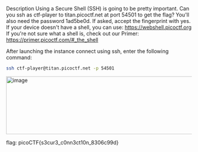 Description
Using a Secure Shell (SSH) is going to be pretty important. Can you ssh as ctf-player to 
titan.picoctf.net at port 54501 to get the flag? You'll also need the password 1ad5be0d. 
If asked, accept the fingerprint with yes. If your device doesn't have a shell, you can 
use: https://webshell.picoctf.org If you're not sure what a shell is, 
check out our Primer: https://primer.picoctf.com/#_the_shell

After launching the instance connect using ssh, enter the following command:
```bash
ssh ctf-player@titan.picoctf.net -p 54501
```
<img width="882" height="157" alt="image" src="https://github.com/user-attachments/assets/64ec6860-912e-4d0a-920f-3d72e0baf34e" />

flag: picoCTF{s3cur3_c0nn3ct10n_8306c99d}

